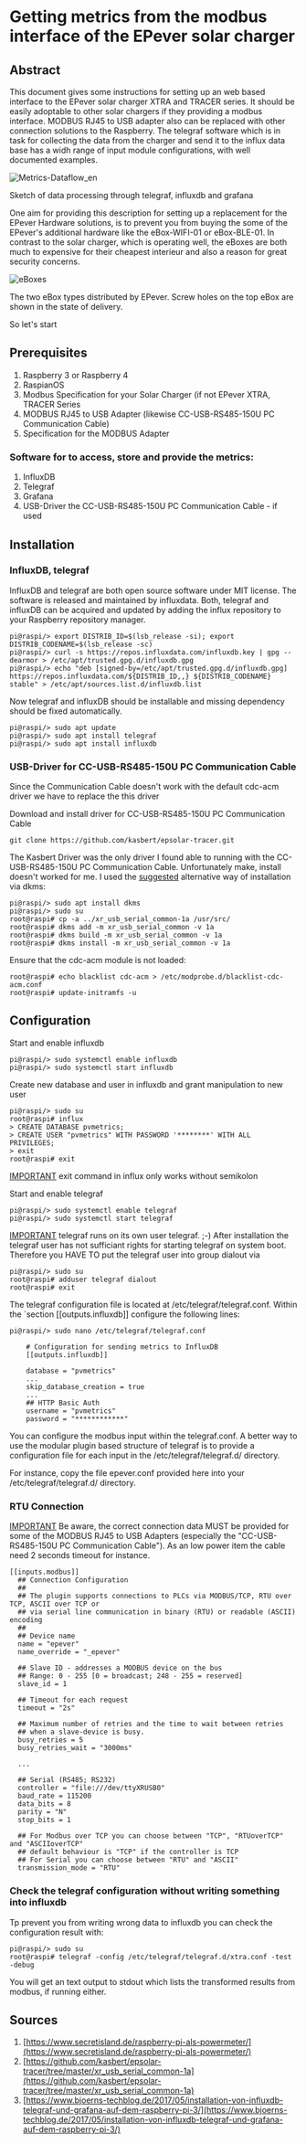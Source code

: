 # Getting metrics from the modbus interface of the EPever solar charger

## Abstract
This document gives some instructions for setting up an web based interface to the EPever solar charger XTRA and TRACER series. It should be easily adoptable to other solar chargers if they providing a modbus interface. MODBUS RJ45 to USB adapter also can be replaced with other connection solutions to the Raspberry. The telegraf software which is in task for collecting the data from the charger and send it to the influx data base has a widh range of input module configurations, with well documented examples.


![Metrics-Dataflow_en](image/Metrics-Dataflow_en.png)

Sketch of data processing through telegraf, influxdb and grafana


One aim for providing this description for setting up a replacement for the EPever Hardware solutions, is to prevent you from buying the some of the EPever's additional hardware  like the eBox-WIFI-01 or eBox-BLE-01. In contrast to the solar charger, which is operating well, the eBoxes are both much to expensive for their cheapest interieur and also a reason for great security concerns.


![eBoxes](image/eBoxes.jpg)

The two eBox types distributed by EPever. Screw holes on the top eBox are shown in the state of delivery.

So let's start

## Prerequisites

 1. Raspberry 3 or Raspberry 4
 2. RaspianOS
 3. Modbus Specification for your Solar Charger (if not EPever XTRA, TRACER Series
 4. MODBUS RJ45 to USB Adapter (likewise CC-USB-RS485-150U PC Communication Cable)
 5. Specification for the MODBUS Adapter
 
### Software for to access, store and provide the metrics:
 
 1. InfluxDB
 2. Telegraf
 3. Grafana
 4. USB-Driver the CC-USB-RS485-150U PC Communication Cable - if used


## Installation

### InfluxDB, telegraf

InfluxDB and telegraf are both open source software under MIT license. The software is released and maintained by influxdata. Both, telegraf and influxDB can be acquired and updated by adding the influx repository to your Raspberry repository manager.

    pi@raspi/> export DISTRIB_ID=$(lsb_release -si); export DISTRIB_CODENAME=$(lsb_release -sc)
    pi@raspi/> curl -s https://repos.influxdata.com/influxdb.key | gpg --dearmor > /etc/apt/trusted.gpg.d/influxdb.gpg
    pi@raspi/> echo "deb [signed-by=/etc/apt/trusted.gpg.d/influxdb.gpg] https://repos.influxdata.com/${DISTRIB_ID,,} ${DISTRIB_CODENAME} stable" > /etc/apt/sources.list.d/influxdb.list

Now telegraf and influxDB should be installable and missing dependency should be fixed automatically.

    pi@raspi/> sudo apt update
    pi@raspi/> sudo apt install telegraf
    pi@raspi/> sudo apt install influxdb


### USB-Driver for CC-USB-RS485-150U PC Communication Cable

Since the Communication Cable doesn't work with the default cdc-acm driver we have to replace the this driver 

Download and install driver for CC-USB-RS485-150U PC Communication Cable

    git clone https://github.com/kasbert/epsolar-tracer.git

The Kasbert Driver was the only driver I found able to running with the CC-USB-RS485-150U PC Communication Cable. Unfortunately make, install doesn't worked for me. I used the [suggested](https://github.com/kasbert/epsolar-tracer/tree/master/xr_usb_serial_common-1a) alternative way of installation via dkms:

    pi@raspi/> sudo apt install dkms
    pi@raspi/> sudo su
    root@raspi# cp -a ../xr_usb_serial_common-1a /usr/src/
	root@raspi# dkms add -m xr_usb_serial_common -v 1a
	root@raspi# dkms build -m xr_usb_serial_common -v 1a
	root@raspi# dkms install -m xr_usb_serial_common -v 1a

Ensure that the cdc-acm module is not loaded:

	root@raspi# echo blacklist cdc-acm > /etc/modprobe.d/blacklist-cdc-acm.conf 
	root@raspi# update-initramfs -u


## Configuration

Start and enable influxdb

    pi@raspi/> sudo systemctl enable influxdb
    pi@raspi/> sudo systemctl start influxdb

Create new database and user in influxdb and grant manipulation to new user

    pi@raspi/> sudo su
    root@raspi# influx
    > CREATE DATABASE pvmetrics;
    > CREATE USER "pvmetrics" WITH PASSWORD '********' WITH ALL PRIVILEGES;
    > exit
    root@raspi# exit

<u>IMPORTANT</u> exit command in influx only works without semikolon

Start and enable telegraf

    pi@raspi/> sudo systemctl enable telegraf
    pi@raspi/> sudo systemctl start telegraf

<u>IMPORTANT</u>
telegraf runs on its own user telegraf. ;-)  After installation the telegraf user has not sufficiant rights for starting telegraf on system boot. Therefore you HAVE TO put the telegraf user into group dialout via

    pi@raspi/> sudo su
    root@raspi# adduser telegraf dialout
    root@raspi# exit

The telegraf configuration file is located at /etc/telegraf/telegraf.conf. Within the ´section \[\[outputs.influxdb\]\] configure the following lines:

    pi@raspi/> sudo nano /etc/telegraf/telegraf.conf
        
        # Configuration for sending metrics to InfluxDB
        [[outputs.influxdb]]

        database = "pvmetrics"
        ...
        skip_database_creation = true
        ...
        ## HTTP Basic Auth
        username = "pvmetrics"
        password = "************"

You can configure the modbus input within the telegraf.conf. A better way to use the modular plugin based structure of telegraf is to provide a configuration file for each input in the /etc/telegraf/telegraf.d/ directory.

For instance, copy the file epever.conf provided here into your /etc/telegraf/telegraf.d/ directory.

### RTU Connection

<u>IMPORTANT</u> Be aware, the correct connection data MUST be provided for some of the MODBUS RJ45 to USB Adapters (especially the "CC-USB-RS485-150U PC Communication Cable"). As an low power item the cable need 2 seconds timeout for instance.

    [[inputs.modbus]]
      ## Connection Configuration
      ##
      ## The plugin supports connections to PLCs via MODBUS/TCP, RTU over TCP, ASCII over TCP or
      ## via serial line communication in binary (RTU) or readable (ASCII) encoding
      ##
      ## Device name
      name = "epever"
      name_override = "_epever"

      ## Slave ID - addresses a MODBUS device on the bus
      ## Range: 0 - 255 [0 = broadcast; 248 - 255 = reserved]
      slave_id = 1

      ## Timeout for each request
      timeout = "2s"

      ## Maximum number of retries and the time to wait between retries
      ## when a slave-device is busy.
      busy_retries = 5
      busy_retries_wait = "3000ms"

      ...

      ## Serial (RS485; RS232)
      controller = "file:///dev/ttyXRUSB0"
      baud_rate = 115200
      data_bits = 8
      parity = "N"
      stop_bits = 1

      ## For Modbus over TCP you can choose between "TCP", "RTUoverTCP" and "ASCIIoverTCP"
      ## default behaviour is "TCP" if the controller is TCP
      ## For Serial you can choose between "RTU" and "ASCII"
      transmission_mode = "RTU"



### Check the telegraf configuration without writing something into influxdb

Tp prevent you from writing wrong data to influxdb you can check the configuration result with:

    pi@raspi/> sudo su
    root@raspi# telegraf -config /etc/telegraf/telegraf.d/xtra.conf -test -debug

You will get an text output to stdout which lists the transformed results from modbus, if running either.

## Sources

1. [https://www.secretisland.de/raspberry-pi-als-powermeter/](https://www.secretisland.de/raspberry-pi-als-powermeter/)
2. [https://github.com/kasbert/epsolar-tracer/tree/master/xr_usb_serial_common-1a](https://github.com/kasbert/epsolar-tracer/tree/master/xr_usb_serial_common-1a)
3. [https://www.bjoerns-techblog.de/2017/05/installation-von-influxdb-telegraf-und-grafana-auf-dem-raspberry-pi-3/](https://www.bjoerns-techblog.de/2017/05/installation-von-influxdb-telegraf-und-grafana-auf-dem-raspberry-pi-3/)




